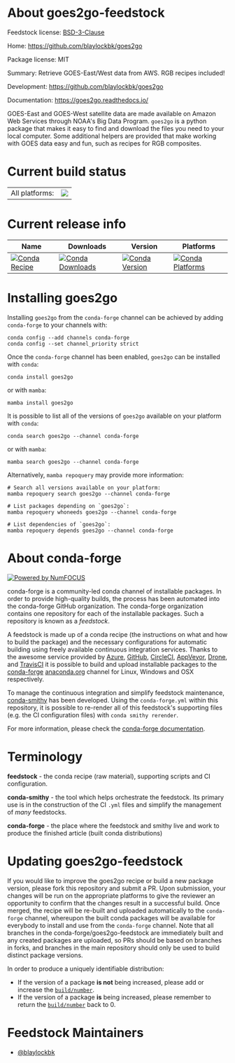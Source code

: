 About goes2go-feedstock
=======================

Feedstock license: [BSD-3-Clause](https://github.com/conda-forge/goes2go-feedstock/blob/main/LICENSE.txt)

Home: https://github.com/blaylockbk/goes2go

Package license: MIT

Summary: Retrieve GOES-East/West data from AWS. RGB recipes included!

Development: https://github.com/blaylockbk/goes2go

Documentation: https://goes2go.readthedocs.io/

GOES-East and GOES-West satellite data are made available on Amazon Web
Services through NOAA's Big Data Program. `goes2go` is a python package
that makes it easy to find and download the files you need to your local
computer. Some additional helpers are provided that make working with GOES
data easy and fun, such as recipes for RGB composites.


Current build status
====================


<table><tr><td>All platforms:</td>
    <td>
      <a href="https://dev.azure.com/conda-forge/feedstock-builds/_build/latest?definitionId=17983&branchName=main">
        <img src="https://dev.azure.com/conda-forge/feedstock-builds/_apis/build/status/goes2go-feedstock?branchName=main">
      </a>
    </td>
  </tr>
</table>

Current release info
====================

| Name | Downloads | Version | Platforms |
| --- | --- | --- | --- |
| [![Conda Recipe](https://img.shields.io/badge/recipe-goes2go-green.svg)](https://anaconda.org/conda-forge/goes2go) | [![Conda Downloads](https://img.shields.io/conda/dn/conda-forge/goes2go.svg)](https://anaconda.org/conda-forge/goes2go) | [![Conda Version](https://img.shields.io/conda/vn/conda-forge/goes2go.svg)](https://anaconda.org/conda-forge/goes2go) | [![Conda Platforms](https://img.shields.io/conda/pn/conda-forge/goes2go.svg)](https://anaconda.org/conda-forge/goes2go) |

Installing goes2go
==================

Installing `goes2go` from the `conda-forge` channel can be achieved by adding `conda-forge` to your channels with:

```
conda config --add channels conda-forge
conda config --set channel_priority strict
```

Once the `conda-forge` channel has been enabled, `goes2go` can be installed with `conda`:

```
conda install goes2go
```

or with `mamba`:

```
mamba install goes2go
```

It is possible to list all of the versions of `goes2go` available on your platform with `conda`:

```
conda search goes2go --channel conda-forge
```

or with `mamba`:

```
mamba search goes2go --channel conda-forge
```

Alternatively, `mamba repoquery` may provide more information:

```
# Search all versions available on your platform:
mamba repoquery search goes2go --channel conda-forge

# List packages depending on `goes2go`:
mamba repoquery whoneeds goes2go --channel conda-forge

# List dependencies of `goes2go`:
mamba repoquery depends goes2go --channel conda-forge
```


About conda-forge
=================

[![Powered by
NumFOCUS](https://img.shields.io/badge/powered%20by-NumFOCUS-orange.svg?style=flat&colorA=E1523D&colorB=007D8A)](https://numfocus.org)

conda-forge is a community-led conda channel of installable packages.
In order to provide high-quality builds, the process has been automated into the
conda-forge GitHub organization. The conda-forge organization contains one repository
for each of the installable packages. Such a repository is known as a *feedstock*.

A feedstock is made up of a conda recipe (the instructions on what and how to build
the package) and the necessary configurations for automatic building using freely
available continuous integration services. Thanks to the awesome service provided by
[Azure](https://azure.microsoft.com/en-us/services/devops/), [GitHub](https://github.com/),
[CircleCI](https://circleci.com/), [AppVeyor](https://www.appveyor.com/),
[Drone](https://cloud.drone.io/welcome), and [TravisCI](https://travis-ci.com/)
it is possible to build and upload installable packages to the
[conda-forge](https://anaconda.org/conda-forge) [anaconda.org](https://anaconda.org/)
channel for Linux, Windows and OSX respectively.

To manage the continuous integration and simplify feedstock maintenance,
[conda-smithy](https://github.com/conda-forge/conda-smithy) has been developed.
Using the ``conda-forge.yml`` within this repository, it is possible to re-render all of
this feedstock's supporting files (e.g. the CI configuration files) with ``conda smithy rerender``.

For more information, please check the [conda-forge documentation](https://conda-forge.org/docs/).

Terminology
===========

**feedstock** - the conda recipe (raw material), supporting scripts and CI configuration.

**conda-smithy** - the tool which helps orchestrate the feedstock.
                   Its primary use is in the construction of the CI ``.yml`` files
                   and simplify the management of *many* feedstocks.

**conda-forge** - the place where the feedstock and smithy live and work to
                  produce the finished article (built conda distributions)


Updating goes2go-feedstock
==========================

If you would like to improve the goes2go recipe or build a new
package version, please fork this repository and submit a PR. Upon submission,
your changes will be run on the appropriate platforms to give the reviewer an
opportunity to confirm that the changes result in a successful build. Once
merged, the recipe will be re-built and uploaded automatically to the
`conda-forge` channel, whereupon the built conda packages will be available for
everybody to install and use from the `conda-forge` channel.
Note that all branches in the conda-forge/goes2go-feedstock are
immediately built and any created packages are uploaded, so PRs should be based
on branches in forks, and branches in the main repository should only be used to
build distinct package versions.

In order to produce a uniquely identifiable distribution:
 * If the version of a package **is not** being increased, please add or increase
   the [``build/number``](https://docs.conda.io/projects/conda-build/en/latest/resources/define-metadata.html#build-number-and-string).
 * If the version of a package **is** being increased, please remember to return
   the [``build/number``](https://docs.conda.io/projects/conda-build/en/latest/resources/define-metadata.html#build-number-and-string)
   back to 0.

Feedstock Maintainers
=====================

* [@blaylockbk](https://github.com/blaylockbk/)

